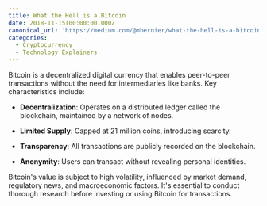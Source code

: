 ```yaml
---
title: What the Hell is a Bitcoin
date: 2018-11-15T00:00:00.000Z
canonical_url: 'https://medium.com/@mbernier/what-the-hell-is-a-bitcoin-d8c7cf028d61'
categories:
  - Cryptocurrency
  - Technology Explainers
---
```


Bitcoin is a decentralized digital currency that enables peer-to-peer transactions without the need for intermediaries like banks. Key characteristics include:

- **Decentralization**: Operates on a distributed ledger called the blockchain, maintained by a network of nodes.

- **Limited Supply**: Capped at 21 million coins, introducing scarcity.

- **Transparency**: All transactions are publicly recorded on the blockchain.

- **Anonymity**: Users can transact without revealing personal identities.

Bitcoin's value is subject to high volatility, influenced by market demand, regulatory news, and macroeconomic factors. It's essential to conduct thorough research before investing or using Bitcoin for transactions.
